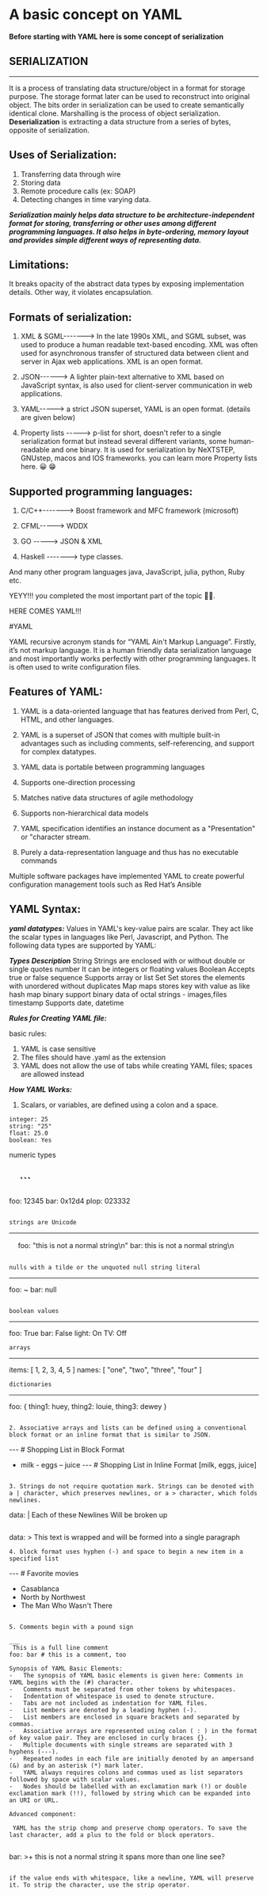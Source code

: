 # A basic concept on YAML

**Before starting with YAML here is some concept of serialization**

## **SERIALIZATION**
---------------------
It is a process of translating data structure/object in a format for storage purpose. The storage format later can be used to reconstruct into original object. The bits order in serialization can be used to create semantically identical clone. Marshalling is the process of object serialization. **Deserialization** is extracting a data structure from a series of bytes, opposite of serialization.

## **Uses of Serialization:**


1. Transferring data through wire
2. Storing data
3. Remote procedure calls (ex: SOAP)
4. Detecting changes in time varying data.

***Serialization mainly helps data structure to be architecture-independent format for storing, transferring or other uses among different programming languages. It also helps in byte-ordering, memory layout and provides simple different ways of representing data.***

## **Limitations:**

It breaks opacity of the abstract data types by exposing implementation details. Other way, it violates encapsulation.

## **Formats of serialization:**

1.  XML & SGML-------> In the late 1990s XML, and SGML subset, was used to produce a human  readable text-based encoding. XML was often used for asynchronous transfer of structured data between client and server in Ajax web applications. XML is an open format.


2.  JSON------> A lighter plain-text alternative to XML based on JavaScript syntax, is also used for client-server communication in web applications.

3.  YAML-----> a strict JSON superset, YAML is an open format. (details are given below)

4.  Property lists -----> p-list for short, doesn't refer to a single serialization format but instead several different variants, some human-readable and one binary. It is used for serialization by NeXTSTEP, GNUstep, macos and IOS frameworks. you can learn more Property lists here. 😀 😁

## **Supported programming languages:**

1.  C/C++-------> Boost framework and MFC framework (microsoft)

2.  CFML-----> WDDX
3.  GO -----> JSON & XML

4.  Haskell -------> type classes. 

And many other program languages java, JavaScript, julia, python, Ruby etc.

YEYY!!! you completed the most important part of the topic 🥳🥳.

HERE COMES YAML!!!

#YAML

YAML recursive acronym stands for “YAML Ain't Markup Language”. Firstly, it’s not markup language. It is a human friendly data serialization language and most importantly works perfectly with other programming languages. It is often used to write configuration files.

## **Features of YAML:**  

1. YAML is a data-oriented language that has features derived from Perl, C, HTML, and other languages.

2. YAML is a superset of JSON that comes with multiple built-in advantages such as including comments, self-referencing, and support for complex datatypes.

3. YAML data is portable between programming languages

4. Supports one-direction processing

5. Matches native data structures of agile methodology

6. Supports non-hierarchical data models

7. YAML specification identifies an instance document as a "Presentation" or "character stream.

8. Purely a data-representation language and thus has no executable commands



Multiple software packages have implemented YAML to create powerful configuration management tools such as Red Hat’s Ansible

## **YAML Syntax:**

***yaml datatypes:***
Values in YAML's key-value pairs are scalar. They act like the scalar types in languages like Perl, Javascript, and Python.
The following data types are supported by YAML:

***Types	Description***
String	Strings are enclosed with or without double or single quotes
number	It can be integers or floating values
Boolean	Accepts true or false
sequence	Supports array or list
Set	Set stores the elements with unordered without duplicates
Map	maps stores key with value as like hash map
binary	support binary data of octal strings - images,files
timestamp	Supports date, datetime


***Rules for Creating YAML file:***

basic rules: 
1. YAML is case sensitive
2. The files should have .yaml as the extension
3. YAML does not allow the use of tabs while creating YAML files; spaces are allowed instead


***How YAML Works:***

1. Scalars, or variables, are defined using a colon and a space.

```
integer: 25 
string: "25" 
float: 25.0 
boolean: Yes
```
numeric types

　```
---
 foo: 12345
 bar: 0x12d4
 plop: 023332
 ```

strings are Unicode
```
---
　
foo: "this is not a normal string\n"
bar: this is not a normal string\n
```

nulls with a tilde or the unquoted null string literal
```
---
foo: ~
bar: null
```

boolean values
```
---
foo: True
bar: False
light: On
TV: Off
```
arrays
```
---
items: [ 1, 2, 3, 4, 5 ]
names: [ "one", "two", "three", "four" ]
```
dictionaries
```
---
foo: { thing1: huey, thing2: louie, thing3: dewey }
```

2. Associative arrays and lists can be defined using a conventional block format or an inline format that is similar to JSON.

```
--- # Shopping List in Block Format
 - milk - eggs – juice
 --- # Shopping List in Inline Format
 [milk, eggs, juice]
```

3. Strings do not require quotation mark. Strings can be denoted with a | character, which preserves newlines, or a > character, which folds newlines.

```
data: |
 Each of these
 Newlines Will 
 be broken up 
 ```

```
data: > 
This text is
wrapped and will
be formed into 
a single paragraph

```
4. block format uses hyphen (-) and space to begin a new item in a specified list

```
--- # Favorite movies
 - Casablanca
 - North by Northwest
 - The Man Who Wasn't There
```

5. Comments begin with a pound sign

___
 This is a full line comment
foo: bar # this is a comment, too

Synopsis of YAML Basic Elements:
-	The synopsis of YAML basic elements is given here: Comments in YAML begins with the (#) character.
-	Comments must be separated from other tokens by whitespaces.
-	Indentation of whitespace is used to denote structure.
-	Tabs are not included as indentation for YAML files.
-	List members are denoted by a leading hyphen (-).
-	List members are enclosed in square brackets and separated by commas.
-	Associative arrays are represented using colon ( : ) in the format of key value pair. They are enclosed in curly braces {}.
-	Multiple documents with single streams are separated with 3 hyphens (---).
-	Repeated nodes in each file are initially denoted by an ampersand (&) and by an asterisk (*) mark later.
-	YAML always requires colons and commas used as list separators followed by space with scalar values.
-	Nodes should be labelled with an exclamation mark (!) or double exclamation mark (!!), followed by string which can be expanded into an URI or URL.

Advanced component:

 YAML has the strip chomp and preserve chomp operators. To save the last character, add a plus to the fold or block operators.
 
```
bar: >+
  this is not a normal string it
  spans more than
  one line
  see?
  ```

if the value ends with whitespace, like a newline, YAML will preserve it. To strip the character, use the strip operator.







